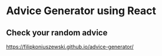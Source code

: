 # Advice Generator using React

## Check your random advice
 https://filipkoniuszewski.github.io/advice-generator/


